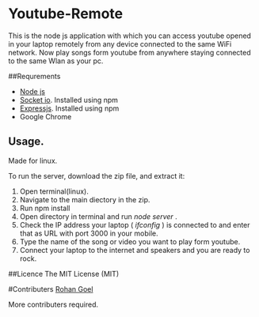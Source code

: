 # Youtube-Remote
This is the node js application with which you can access youtube opened in your laptop remotely from any device connected to the same WiFi network.
Now play songs form youtube from anywhere staying connected to the same Wlan as your pc.

##Requrements
* [Node js](https://nodejs.org/)
* [Socket io](http://socket.io/). Installed using npm
* [Expressjs](http://expressjs.com/). Installed using npm
* Google Chrome

## Usage.

Made for linux.

To run the server, download the zip file, and extract it:

1. Open terminal(linux). 
2. Navigate to the main diectory in the zip.
3. Run npm install
4. Open directory in terminal and run *node server* .
5. Check the IP address your laptop ( *ifconfig* ) is connected to and enter that as URL with port 3000 in your mobile.
6. Type the name of the song or video you want to play form youtube.   
7. Connect your laptop to the internet and speakers and you are ready to rock.
    
##Licence
The MIT License (MIT)

#Contributers
[Rohan Goel](https://github.com/goelrohan6)

More contributers required. 
    
